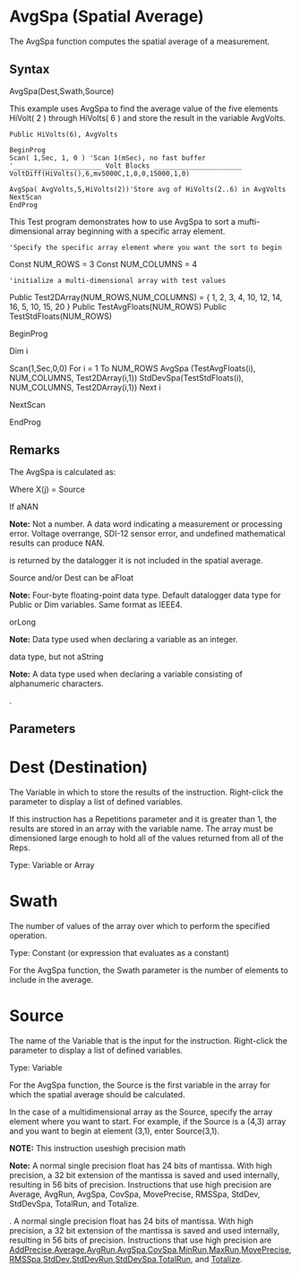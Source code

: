 # AvgSpa (Spatial Average)

The AvgSpa function computes the spatial average of a measurement.

## Syntax

AvgSpa(Dest,Swath,Source)

This example uses AvgSpa to find the average value of the five elements HiVolt( 2 ) through HiVolts( 6 ) and store the result in the variable AvgVolts.

```
Public HiVolts(6), AvgVolts

BeginProg
Scan( 1,Sec, 1, 0 ) 'Scan 1(mSec), no fast buffer
'______________________ Volt Blocks ______________________
VoltDiff(HiVolts(),6,mv5000C,1,0,0,15000,1,0)

AvgSpa( AvgVolts,5,HiVolts(2))'Store avg of HiVolts(2..6) in AvgVolts
NextScan
EndProg
```

This Test program demonstrates how to use AvgSpa to sort a mufti-dimensional array beginning with a specific array element.

```
'Specify the specific array element where you want the sort to begin
```

Const NUM_ROWS = 3
Const NUM_COLUMNS = 4

```
'initialize a multi-dimensional array with test values
```

Public Test2DArray(NUM_ROWS,NUM_COLUMNS) = { 1, 2, 3, 4, 10, 12, 14, 16, 5, 10, 15, 20 }
Public TestAvgFloats(NUM_ROWS)
Public TestStdFloats(NUM_ROWS)

BeginProg

Dim i

Scan(1,Sec,0,0)
For i = 1 To NUM_ROWS
AvgSpa (TestAvgFloats(i), NUM_COLUMNS, Test2DArray(i,1))
StdDevSpa(TestStdFloats(i), NUM_COLUMNS, Test2DArray(i,1))
Next i

NextScan

EndProg

## Remarks

The AvgSpa is calculated as:

Where X(j) = Source

If aNAN

**Note:** Not a number. A data word indicating a measurement or processing error. Voltage overrange, SDI-12 sensor error, and undefined mathematical results can produce NAN.

is returned by the datalogger it is not included in the spatial average.

Source and/or Dest can be aFloat

**Note:** Four-byte floating-point data type. Default datalogger data type for Public or Dim variables. Same format as IEEE4.

orLong

**Note:** Data type used when declaring a variable as an integer.

data type, but not aString

**Note:** A data type used when declaring a variable consisting of alphanumeric characters.

.

## Parameters

# Dest (Destination)

The Variable in which to store the results of the instruction. Right-click the parameter to display a list of defined variables.

If this instruction has a Repetitions parameter and it is greater than 1, the results are stored in an array with the variable name. The array must be dimensioned large enough to hold all of the values returned from all of the Reps.

Type: Variable or Array

# Swath

The number of values of the array over which to perform the specified operation.

Type: Constant (or expression that evaluates as a constant)

For the AvgSpa function, the Swath parameter is the number of elements to include in the average.

# Source

The name of the Variable that is the input for the instruction. Right-click the parameter to display a list of defined variables.

Type: Variable

For the AvgSpa function, the Source is the first variable in the array for which the spatial average should be calculated.

In the case of a multidimensional array as the Source, specify the array element where you want to start. For example, if the Source is a (4,3) array and you want to begin at element (3,1), enter Source(3,1).

**NOTE:** This instruction useshigh precision math

**Note:** A normal single precision float has 24 bits of mantissa. With high precision, a 32 bit extension of the mantissa is saved and used internally, resulting in 56 bits of precision. Instructions that use high precision are Average, AvgRun, AvgSpa, CovSpa, MovePrecise, RMSSpa, StdDev, StdDevSpa, TotalRun, and Totalize.

. A normal single precision float has 24 bits of mantissa. With high precision, a 32 bit extension of the mantissa is saved and used internally, resulting in 56 bits of precision. Instructions that use high precision are [AddPrecise](addprecise.md),[Average](average.md),[AvgRun](avgrun.md),[AvgSpa](#),[CovSpa](covspa.md),[MinRun](minrun.md),[MaxRun](maxrun.md),[MovePrecise](moveprecise.md),[RMSSpa](rmsspa.md),[StdDev](stddev.md),[StdDevRun](stddevrun.md),[StdDevSpa](stddevspa.md),[TotalRun](totalrun.md), and [Totalize](totalize.md).
